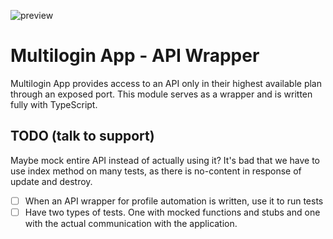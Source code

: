 ![preview](https://repository-images.githubusercontent.com/596182550/b35a3133-32ce-40ca-ab7c-f23aa6889da3)

# Multilogin App - API Wrapper

Multilogin App provides access to an API only in their highest available plan through an exposed port.
This module serves as a wrapper and is written fully with TypeScript.

## TODO (talk to support)

Maybe mock entire API instead of actually using it? It's bad that we have to use index method on many tests, as there is no-content in response of update and destroy.

- [ ] When an API wrapper for profile automation is written, use it to run tests
- [ ] Have two types of tests. One with mocked functions and stubs and one with the actual communication with the application.
